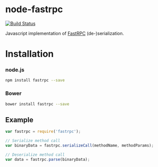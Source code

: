 node-fastrpc
============
[![Build Status](https://travis-ci.org/seznam/node-fastrpc.svg?branch=master)](https://travis-ci.org/seznam/node-fastrpc)

Javascript implementation of [FastRPC](https://github.com/seznam/fastrpc)
(de-)serialization.

# Installation

### node.js

```sh
npm install fastrpc --save
```

### Bower

```sh
bower install fastrpc --save
```

## Example

```js
var fastrpc = require('fastrpc');

// Serialize method call
var binaryData = fastrpc.serializeCall(methodName, methodParams);

// Deserialize method call
var data = fastrpc.parse(binaryData);
```
